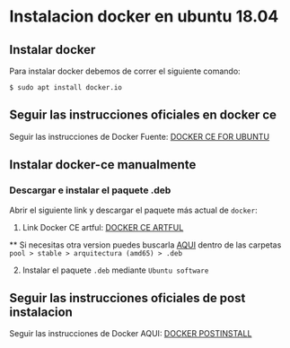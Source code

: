 # Instalacion docker en ubuntu 18.04

## Instalar docker

Para instalar docker debemos de correr el siguiente comando:

```
$ sudo apt install docker.io
```

## Seguir las instrucciones oficiales en docker ce

Seguir las instrucciones de Docker Fuente: [DOCKER CE FOR UBUNTU](https://docs.docker.com/install/linux/docker-ce/ubuntu/#prerequisites)

## Instalar docker-ce manualmente

### Descargar e instalar el paquete .deb

Abrir el siguiente link y descargar el paquete más actual de `docker`:

1. Link Docker CE artful: [DOCKER CE ARTFUL](https://download.docker.com/linux/ubuntu/dists/artful/pool/stable/amd64/)

** Si necesitas otra version puedes buscarla [AQUI](https://download.docker.com/linux/ubuntu/dists/) dentro de las carpetas `pool > stable > arquitectura (amd65) > .deb`

2. Instalar el paquete `.deb` mediante `Ubuntu software`

## Seguir las instrucciones oficiales de post instalacion

Seguir las instrucciones de Docker AQUI: [DOCKER POSTINSTALL](https://docs.docker.com/install/linux/linux-postinstall/#manage-docker-as-a-non-root-user)

